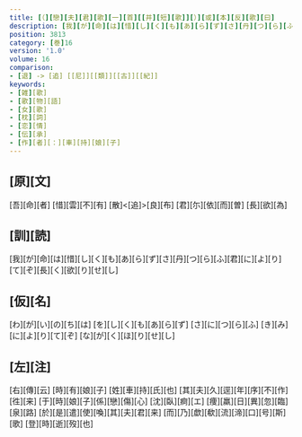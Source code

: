 ```yaml
---
title: [（][戀][夫][君][歌][一][首][[并][短][歌]][）][或][本][反][歌][曰]
description: [我][が][命][は][惜][し][く][も][あ][ら][ず][さ][丹][つ][ら][ふ][君][に][よ][り][て][ぞ][長][く][欲][り][せ][し]
position: 3813
category: [巻]16
version: '1.0'
volume: 16
comparison:
- [退] -> [追] [[尼]][[類]][[古]][[紀]]
keywords:
- [雑][歌]
- [歌][物][語]
- [女][歌]
- [枕][詞]
- [恋][情]
- [伝][承]
- [作][者][：][車][持][娘][子]
---
```


## [原][文]

[吾][命][者] [惜][雲][不][有] [散]<[追]>[良][布] [君][尓][依][而][曽] [長][欲][為]

## [訓][読]

[我][が][命][は][惜][し][く][も][あ][ら][ず][さ][丹][つ][ら][ふ][君][に][よ][り][て][ぞ][長][く][欲][り][せ][し]

## [仮][名]

[わ][が][い][の][ち][は] [を][し][く][も][あ][ら][ず] [さ][に][つ][ら][ふ] [き][み][に][よ][り][て][ぞ] [な][が][く][ほ][り][せ][し]

## [左][注]

[右][傳][云] [時][有][娘][子] [姓][車][持][氏][也] [其][夫][久][逕][年][序][不][作][徃][来] [于][時][娘][子][係][戀][傷][心] [沈][臥][痾][エ] [痩][羸][日][異][忽][臨][泉][路] [於][是][遣][使][喚][其][夫][君][来] [而][乃][歔][欷][流][渧][口][号][斯][歌] [登][時][逝][歿][也]
